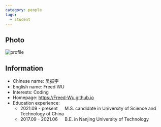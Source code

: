```yaml
---
category: people
tags:
  - student
---
```


## Photo

![profile](https://raw.githubusercontent.com/Freed-Wu/Freed-Wu/master/images/profile.jpg)

## Information

- Chinese name: 吴振宇
- English name: Freed WU
- Interests: Coding
- Homepage: <https://Freed-Wu.github.io>
- Education experience:
    - 2021.09 - present  &emsp;  M.S. candidate in University of Science and Technology of China
    - 2017.09 - 2021.06  &emsp;  B.E. in Nanjing University of Technology
